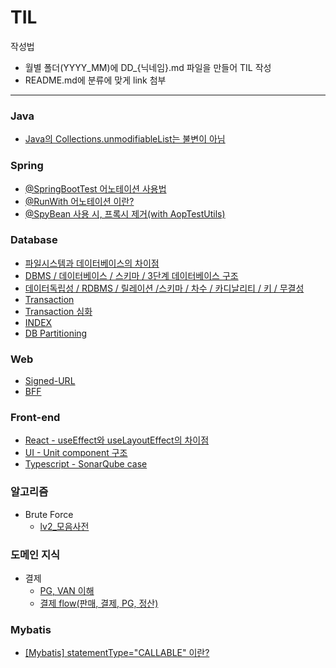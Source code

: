 # TIL
작성법
- 월별 폴더(YYYY_MM)에 DD_{닉네임}.md 파일을 만들어 TIL 작성
- README.md에 분류에 맞게 link 첨부
----

### Java
- [Java의 Collections.unmodifiableList는 불변이 아님](https://github.com/learning-summary/TIL/blob/main/2025_03/11_sani.md)

### Spring
- [@SpringBootTest 어노테이션 사용법](https://github.com/learning-summary/TIL/blob/main/2025_03/13_sani.md)
- [@RunWith 어노테이션 이란?](https://velog.io/@kimtks456/JUnit5-%ED%86%B5%ED%95%A9-%ED%85%8C%EC%8A%A4%ED%8A%B8%EB%A5%BC-%EC%9C%84%ED%95%9C-SpringBootTest-%EC%96%B4%EB%85%B8%ED%85%8C%EC%9D%B4%EC%85%98%EA%B3%BC-Runner-classw-RunWith)
- [@SpyBean 사용 시, 프록시 제거(with AopTestUtils)](https://github.com/learning-summary/TIL/blob/main/2025_03/25_sani.md)

### Database
- [파일시스템과 데이터베이스의 차이점](https://github.com/learning-summary/TIL/blob/main/2025_03/10_mini.md)
- [DBMS / 데이터베이스 / 스키마 / 3단계 데이터베이스 구조](https://github.com/learning-summary/TIL/blob/main/2025_03/12_mini.md)
- [데이터독립성 / RDBMS / 릴레이션 /스키마 / 차수 / 카디날리티 / 키 / 무결성](https://github.com/learning-summary/TIL/blob/main/2025_03/13_mini.md)
- [Transaction](https://github.com/learning-summary/TIL/blob/main/2025_03/17_mini.md)
- [Transaction 심화](https://github.com/learning-summary/TIL/blob/main/2025_03/18_mini.md)
- [INDEX](https://github.com/learning-summary/TIL/blob/main/2025_03/24_mini_index.md)
- [DB Partitioning](https://github.com/learning-summary/TIL/blob/main/2025_03/24_sani.md)
  
### Web
- [Signed-URL](https://github.com/learning-summary/TIL/blob/main/2025_03/17_mini.md)
- [BFF](https://github.com/learning-summary/TIL/blob/main/2025_03/24_mini_bff.md)

### Front-end
- [React - useEffect와 useLayoutEffect의 차이점](https://github.com/learning-summary/TIL/blob/main/2025.03/10_sani.md)
- [UI - Unit component 구조](https://github.com/learning-summary/TIL/blob/main/2025_03/12_sani.md)
- [Typescript - SonarQube case](https://github.com/learning-summary/TIL/blob/main/2025_03/14_sani.md)

### 알고리즘
- Brute Force
  - [lv2_모음사전](https://github.com/learning-summary/TIL/blob/main/2025_03/15_sani.md)

### 도메인 지식
- 결제
  - [PG, VAN 이해](https://github.com/learning-summary/TIL/blob/main/2025_03/17_sani.md)
  - [결제 flow(판매, 결제, PG, 정산)](https://github.com/learning-summary/TIL/blob/main/2025_03/17_sani.md)

### Mybatis
- [[Mybatis] statementType="CALLABLE" 이란?](https://github.com/learning-summary/TIL/blob/main/2025_03/18_sani.md)
